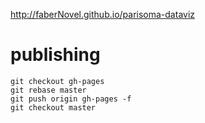http://faberNovel.github.io/parisoma-dataviz

# publishing
```
git checkout gh-pages
git rebase master
git push origin gh-pages -f
git checkout master
```


